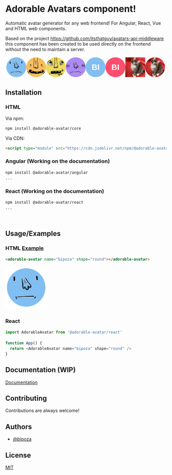 
# Adorable Avatars component!

Automatic avatar generator for any web frontend! For Angular, React, Vue and HTML web components.


Based on the project https://github.com/itsthatguy/avatars-api-middleware this component has been created to be used directly on the frontend without the need to maintain a server.

![Example](./docs/example.png)


## Installation

### HTML

Via npm:
```bash
npm install @adorable-avatar/core
```

Via CDN:
```html
<script type="module" src="https://cdn.jsdelivr.net/npm/@adorable-avatar/core@0.0.2/dist/adorable-avatar/adorable-avatar.esm.js"></script>
```


### Angular (Working on the documentation)

```bash
npm install @adorable-avatar/angular
...
```

### React (Working on the documentation)

```bash
npm install @adorable-avatar/react
...
```

<br>

## Usage/Examples

### HTML [Example](https://codesandbox.io/s/adorable-avatar-core-html-pz8no?file=/index.html:259-274)
```html
<adorable-avatar name="bipoza" shape="round"></adorable-avatar>
```
![User Example](./docs/user_example.png)



### React
```javascript
import AdorableAvatar from '@adorable-avatar/react'

function App() {
  return <AdorableAvatar name="bipoza" shape="round" />
}
```

  
## Documentation (WIP)

[Documentation](https://linktodocumentation)

  
## Contributing

Contributions are always welcome!

<!--See `contributing.md` for ways to get started. (WIP) -->

  
## Authors

- [@bipoza](https://www.github.com/bipoza)

  
## License

[MIT](https://choosealicense.com/licenses/mit/)

  
